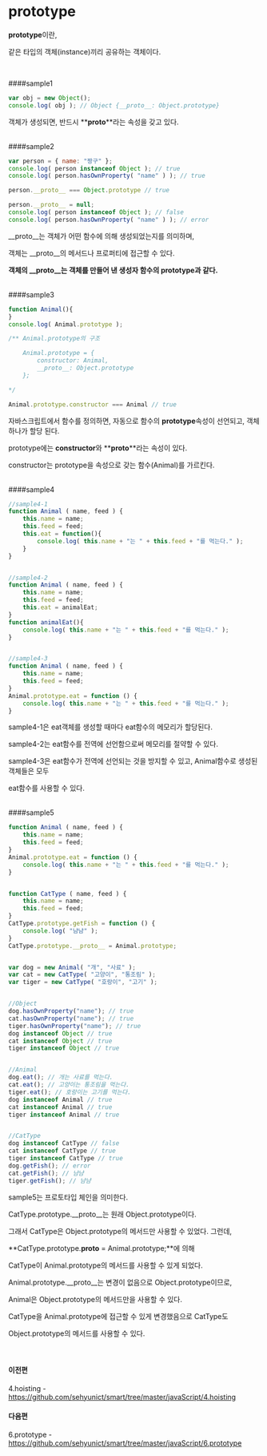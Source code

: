 # prototype

**prototype**이란,

같은 타입의 객체(instance)끼리 공유하는 객체이다. 

<br/>

####sample1
```javascript
var obj = new Object();
console.log( obj ); // Object {__proto__: Object.prototype}
```
객체가 생성되면, 반드시 **__proto__**라는 속성을 갖고 있다.
<br/><br/>

####sample2
```javascript
var person = { name: "짱구" };
console.log( person instanceof Object ); // true
console.log( person.hasOwnProperty( "name" ) ); // true

person.__proto__ === Object.prototype // true

person.__proto__ = null;
console.log( person instanceof Object ); // false
console.log( person.hasOwnProperty( "name" ) ); // error
```
__proto__는 객체가 어떤 함수에 의해 생성되었는지를 의미하며,

객체는 __proto__의 메서드나 프로퍼티에 접근할 수 있다.

**객체의 __proto__는 객체를 만들어 낸 생성자 함수의 prototype과 같다.**
<br/><br/>

####sample3
```javascript
function Animal(){
}
console.log( Animal.prototype );

/** Animal.prototype의 구조 

	Animal.prototype = {
		constructor: Animal,
		__proto__: Object.prototype
	};

*/

Animal.prototype.constructor === Animal // true

```
자바스크립트에서 함수를 정의하면, 자동으로 함수의 **prototype**속성이 선언되고, 객체 하나가 할당 된다.

prototype에는 **constructor**와 **__proto__**라는 속성이 있다.

constructor는 prototype을 속성으로 갖는 함수(Animal)를 가르킨다.
<br/><br/>

####sample4
```javascript
//sample4-1
function Animal ( name, feed ) {
	this.name = name;
	this.feed = feed;
	this.eat = function(){
		console.log( this.name + "는 " + this.feed + "를 먹는다." );
	}
}


//sample4-2
function Animal ( name, feed ) {
	this.name = name;
	this.feed = feed;
	this.eat = animalEat;
}
function animalEat(){
	console.log( this.name + "는 " + this.feed + "를 먹는다." );
}


//sample4-3
function Animal ( name, feed ) {
	this.name = name;
	this.feed = feed;
}
Animal.prototype.eat = function () {
	console.log( this.name + "는 " + this.feed + "를 먹는다." );
}
```
sample4-1은 eat객체를 생성할 때마다 eat함수의 메모리가 할당된다.

sample4-2는 eat함수를 전역에 선언함으로써 메모리를 절약할 수 있다.

sample4-3은 eat함수가 전역에 선언되는 것을 방지할 수 있고, Animal함수로 생성된 객체들은 모두

eat함수를 사용할 수 있다.
<br/><br/>

####sample5
```javascript
function Animal ( name, feed ) {
	this.name = name;
	this.feed = feed;
}
Animal.prototype.eat = function () {
	console.log( this.name + "는 " + this.feed + "를 먹는다." );
}


function CatType ( name, feed ) {
	this.name = name;
	this.feed = feed;
}
CatType.prototype.getFish = function () {
	console.log( "냠냠" );
}
CatType.prototype.__proto__ = Animal.prototype;


var dog = new Animal( "개", "사료" );
var cat = new CatType( "고양이", "통조림" );
var tiger = new CatType( "호랑이", "고기" );


//Object
dog.hasOwnProperty("name"); // true
cat.hasOwnProperty("name"); // true
tiger.hasOwnProperty("name"); // true
dog instanceof Object // true
cat instanceof Object // true
tiger instanceof Object // true 


//Animal
dog.eat(); // 개는 사료를 먹는다.
cat.eat(); // 고양이는 통조림을 먹는다.
tiger.eat(); // 호랑이는 고기를 먹는다.
dog instanceof Animal // true
cat instanceof Animal // true
tiger instanceof Animal // true


//CatType
dog instanceof CatType // false
cat instanceof CatType // true
tiger instanceof CatType // true
dog.getFish(); // error
cat.getFish(); // 냠냠
tiger.getFish(); // 냠냠
```
sample5는 프로토타입 체인을 의미한다.

CatType.prototype.__proto__는 원래 Object.prototype이다.

그래서 CatType은 Object.prototype의 메서드만 사용할 수 있었다. 그런데, 

**CatType.prototype.__proto__ = Animal.prototype;**에 의해

CatType이 Animal.prototype의 메서드를 사용할 수 있게 되었다.

Animal.prototype.__proto__는 변경이 없음으로 Object.prototype이므로,

Animal은 Object.prototype의 메서드만을 사용할 수 있다.

CatType을 Animal.prototype에 접근할 수 있게 변경했음으로 CatType도 

Object.prototype의 메서드를 사용할 수 있다.
<br/><br/>
<br/>

#### 이전편 
4.hoisting - https://github.com/sehyunict/smart/tree/master/javaScript/4.hoisting

#### 다음편
6.prototype - https://github.com/sehyunict/smart/tree/master/javaScript/6.prototype

<br/>
<br/>
<br/>
<br/>